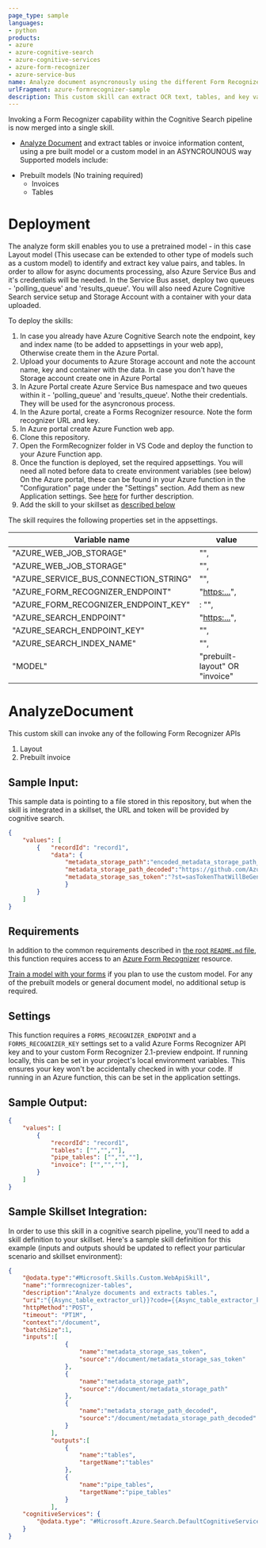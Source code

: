 ```yaml
---
page_type: sample
languages:
- python
products:
- azure
- azure-cognitive-search
- azure-cognitive-services
- azure-form-recognizer
- azure-service-bus
name: Analyze document asyncronously using the different Form Recognizer APIs in 
urlFragment: azure-formrecognizer-sample
description: This custom skill can extract OCR text, tables, and key value pairs from a document. 
---
```

Invoking a Form Recognizer capability within the Cognitive Search pipeline is now merged into a single skill.
* [Analyze Document](#AnalyzeDocument) and extract tables or invoice information content, using a pre built model or a custom model in an ASYNCROUNOUS way
Supported models include:
- Prebuilt models (No training required)
    - Invoices
    - Tables


# Deployment    

The analyze form skill enables you to use a pretrained model - in this case Layout model (This usecase can be extended to other type of models such as a custom model) to identify and extract key value pairs, and tables. 
In order to allow for async documents processing, also Azure Service Bus and it's credentials will be needed. In the Service Bus asset, deploy two queues - 'polling_queue' and 'results_queue'.
You will also need Azure Cognitive Search service setup and Storage Account with a container with your data uploaded. 



To deploy the skills:
1. In case you already have Azure Cognitive Search note the endpoint, key and index name (to be added to appsettings in your web app), Otherwise create them in the Azure Portal. 
2. Upload your documents to Azure Storage account and note the account name, key and container with the data. In case you don't have the Storage account create one in Azure Portal
3. In Azure Portal create Azure Service Bus namespace and two queues within it - 'polling_queue' and 'results_queue'. Nothe their credentials. They will be used for the asyncronous process.
4. In the Azure portal, create a Forms Recognizer resource. Note the form recognizer URL and key.
5. In Azure portal create Azure Function web app. 
6. Clone this repository.
7. Open the FormRecognizer folder in VS Code and deploy the function to your Azure Function app.
8. Once the function is deployed, set the required appsettings. You will need all noted before data to create environment variables (see below)
  On the Azure portal, these can be found in your Azure function in the "Configuration" page under the "Settings" section.  Add them as new Application settings.  See [here](https://docs.microsoft.com/en-us/azure/azure-functions/functions-how-to-use-azure-function-app-settings?tabs=portal#settings) for further description.  
9. Add the skill to your skillset as [described below](#sample-skillset-integration)


The skill requires the following properties set in the appsettings.

  |Variable name|value|
  |-------------|------------|
  |"AZURE_WEB_JOB_STORAGE"|"<your connection string>",|
   "AZURE_WEB_JOB_STORAGE"|"<your connection string>",
   "AZURE_SERVICE_BUS_CONNECTION_STRING"| "<your connection string>",
   "AZURE_FORM_RECOGNIZER_ENDPOINT"| "<https:...>",
   "AZURE_FORM_RECOGNIZER_ENDPOINT_KEY"|: "<primary key>",
   "AZURE_SEARCH_ENDPOINT"| "<https:...>",
   "AZURE_SEARCH_ENDPOINT_KEY"| "<primary key>",
   "AZURE_SEARCH_INDEX_NAME"| "<your index name>",
   "MODEL"|"prebuilt-layout" OR  "invoice"
     
# AnalyzeDocument

This custom skill can invoke any of the following Form Recognizer APIs
1. Layout
2. Prebuilt invoice


## Sample Input:

This sample data is pointing to a file stored in this repository, but when the skill is integrated in a skillset, the URL and token will be provided by cognitive search.

```json
{
    "values": [
        {   "recordId": "record1",
            "data": { 
                "metadata_storage_path":"encoded_metadata_storage_path_generated_by_Cognitive_search",
                "metadata_storage_path_decoded":"https://github.com/Azure-Samples/azure-search-power-skills/raw/master/SampleData/Invoice_4.pdf",
                "metadata_storage_sas_token":"?st=sasTokenThatWillBeGeneratedByCognitiveSearch"
                }
        }
    ]
}
```

## Requirements

In addition to the common requirements described in [the root `README.md` file](../../README.md), this function requires access to an [Azure Form Recognizer](https://azure.microsoft.com/en-us/services/cognitive-services/form-recognizer/) resource. 

[Train a model with your forms](https://docs.microsoft.com/en-us/azure/applied-ai-services/form-recognizer/build-training-data-set) if you plan to use the custom model. For any of the prebuilt models or general document model, no additional setup is required. 

## Settings

This function requires a `FORMS_RECOGNIZER_ENDPOINT` and a `FORMS_RECOGNIZER_KEY` settings set to a valid Azure Forms Recognizer API key and to your custom Form Recognizer 2.1-preview endpoint. 
If running locally, this can be set in your project's local environment variables. This ensures your key won't be accidentally checked in with your code.
If running in an Azure function, this can be set in the application settings.



## Sample Output:

```json
{
    "values": [
        {
            "recordId": "record1",
            "tables": ["","",""],
            "pipe_tables": ["","",""],
            "invoice": ["","",""],
        }
    ]
}
```




## Sample Skillset Integration:

In order to use this skill in a cognitive search pipeline, you'll need to add a skill definition to your skillset.
Here's a sample skill definition for this example (inputs and outputs should be updated to reflect your particular scenario and skillset environment):

```json
{
    "@odata.type":"#Microsoft.Skills.Custom.WebApiSkill",
    "name":"formrecognizer-tables",
    "description":"Analyze documents and extracts tables.",
    "uri":"{{Async_table_extractor_url}}?code={{Async_table_extractor_key}}",
    "httpMethod":"POST",
    "timeout": "PT1M",
    "context":"/document",
    "batchSize":1,
    "inputs":[ 
                { 
                    "name":"metadata_storage_sas_token",
                    "source":"/document/metadata_storage_sas_token"
                },
                { 
                    "name":"metadata_storage_path",
                    "source":"/document/metadata_storage_path"
                },
                { 
                    "name":"metadata_storage_path_decoded",
                    "source":"/document/metadata_storage_path_decoded"
                }
            ],
            "outputs":[ 
                { 
                    "name":"tables",
                    "targetName":"tables"
                },
                {
                    "name":"pipe_tables",
                    "targetName":"pipe_tables"
                }
            ],
    "cognitiveServices": {
        "@odata.type": "#Microsoft.Azure.Search.DefaultCognitiveServices"
    }
}
```


